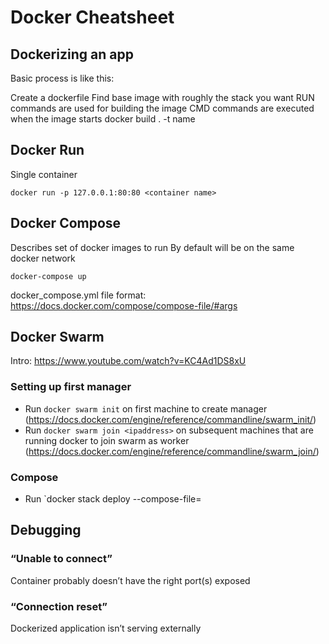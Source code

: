 # Docker Cheatsheet

## Dockerizing an app

Basic process is like this:

Create a dockerfile
Find base image with roughly the stack you want
RUN commands are used for building the image
CMD commands are executed when the image starts
docker build . -t name

## Docker Run
Single container 

```docker run -p 127.0.0.1:80:80 <container name>```

## Docker Compose

Describes set of docker images to run
By default will be on the same docker network

```docker-compose up```

docker_compose.yml file format: https://docs.docker.com/compose/compose-file/#args

## Docker Swarm

Intro: https://www.youtube.com/watch?v=KC4Ad1DS8xU

### Setting up first manager
* Run `docker swarm init` on first machine to create manager (https://docs.docker.com/engine/reference/commandline/swarm_init/)
* Run `docker swarm join <ipaddress>` on subsequent machines that are running docker to join swarm as worker (https://docs.docker.com/engine/reference/commandline/swarm_join/)

### Compose
* Run `docker stack deploy --compose-file=<docker-compose> <appname>

## Debugging

### “Unable to connect”
Container probably doesn’t have the right port(s) exposed

### “Connection reset”
Dockerized application isn’t serving externally
